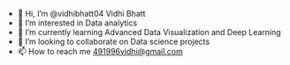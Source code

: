 - 👋 Hi, I’m @vidhibhatt04 Vidhi Bhatt
- 👀 I’m interested in Data analytics
- 🌱 I’m currently learning Advanced Data Visualization and Deep Learning 
- 💞️ I’m looking to collaborate on Data science projects 
- 📫 How to reach me 491996vidhi@gmail.com

<!---
vidhibhatt04/vidhibhatt04 is a ✨ special ✨ repository because its `README.md` (this file) appears on your GitHub profile.
You can click the Preview link to take a look at your changes.
--->
